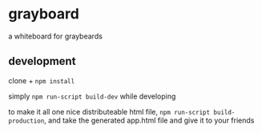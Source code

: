# grayboard

a whiteboard for graybeards

## development

clone + `npm install`

simply `npm run-script build-dev` while developing

to make it all one nice distributeable html file, `npm run-script build-production`, and take the generated app.html file and give it to your friends
